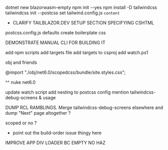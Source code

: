 dotnet new blazorwasm-empty
npm init --yes 
npm install -D tailwindcss
tailwindcss init --postcss
set tailwind.config.js `content`

* CLARIFY TAILBLAZOR.DEV SETUP SECTION SPECIFYING CSHTML

postcss.config.js defaults
create boilerplate css

DEMONSTRATE MANUAL CLI FOR BUILDING IT

add npm scripts
add targets file
add targets to csproj
add watch.ps1

<IntermediateOutputPath>obj</IntermediateOutputPath> and friends

@import "./obj/net6.0/scopedcss/bundle/site.styles.css";

^^ nuke net6.0

update watch script
add nesting to postcss config
mention tailwindcss-debug-screens & usage

DUMP RCL RAMBLINGS.  Merge tailwindcss-debug-screens elsewhere and dump "Next" page altogether ? 

scoped or no ?
* point out the build-order issue thingy here












IMPROVE APP DIV LOADER BC EMPTY NO HAZ
